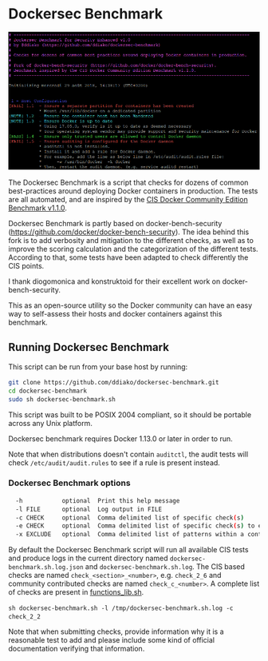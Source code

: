 # Dockersec Benchmark

![Dockersec Benchmark running](https://raw.githubusercontent.com/ddiako/dockersec-benchmark/master/benchmark_log.png "Docker Bench for Security running")

The Dockersec Benchmark is a script that checks for dozens of common
best-practices around deploying Docker containers in production. The tests are
all automated, and are inspired by the [CIS Docker Community Edition Benchmark v1.1.0](https://benchmarks.cisecurity.org/tools2/docker/CIS_Docker_Community_Edition_Benchmark_v1.1.0.pdf).

Dockersec Benchmark is partly based on docker-bench-security (https://github.com/docker/docker-bench-security).
The idea behind this fork is to add verbosity and mitigation to the different checks, as well as to improve
the scoring calculation and the categorization of the different tests.
According to that, some tests have been adapted to check differently the CIS points.

I thank diogomonica and konstruktoid for their excellent work on docker-bench-security.

This as an open-source utility so the Docker community
can have an easy way to self-assess their hosts and docker containers against
this benchmark.

## Running Dockersec Benchmark

This script can be run from your base host by running:

```sh
git clone https://github.com/ddiako/dockersec-benchmark.git
cd dockersec-benchmark
sudo sh dockersec-benchmark.sh
```

This script was built to be POSIX 2004 compliant, so it should be portable
across any Unix platform.

Dockersec benchmark requires Docker 1.13.0 or later in order to run.

Note that when distributions doesn't contain `auditctl`, the audit tests will
check `/etc/audit/audit.rules` to see if a rule is present instead.

### Dockersec Benchmark options

```sh
  -h           optional  Print this help message
  -l FILE      optional  Log output in FILE
  -c CHECK     optional  Comma delimited list of specific check(s)
  -e CHECK     optional  Comma delimited list of specific check(s) to exclude
  -x EXCLUDE   optional  Comma delimited list of patterns within a container name to exclude from check
```

By default the Dockersec Benchmark script will run all available CIS tests
and produce logs in the current directory named `dockersec-benchmark.sh.log.json`
and `dockersec-benchmark.sh.log`.
The CIS based checks are named `check_<section>_<number>`, e.g. `check_2_6`
and community contributed checks are named `check_c_<number>`.
A complete list of checks are present in [functions_lib.sh](functions_lib.sh).

`sh dockersec-benchmark.sh -l /tmp/dockersec-benchmark.sh.log -c check_2_2`

Note that when submitting checks, provide information why it is a
reasonable test to add and please include some kind of official documentation
verifying that information.

